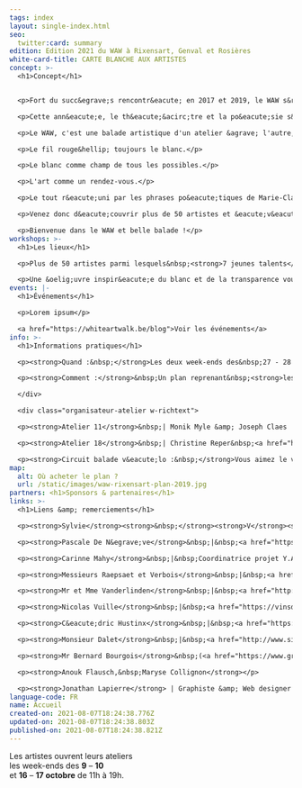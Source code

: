 ```yaml
---
tags: index
layout: single-index.html
seo:
  twitter:card: summary
edition: Edition 2021 du WAW à Rixensart, Genval et Rosières
white-card-title: CARTE BLANCHE AUX ARTISTES
concept: >-
  <h1>Concept</h1>


  <p>Fort du succ&egrave;s rencontr&eacute; en 2017 et 2019, le WAW s&rsquo;enrichit encore et toujours de nouveaux artistes pour sa troisi&egrave;me &eacute;dition.</p>

  <p>Cette ann&eacute;e, le th&eacute;&acirc;tre et la po&eacute;sie s&rsquo;invitent &eacute;galement dans notre parcours qui accueille les &eacute;l&egrave;ves de l&rsquo;Acad&eacute;mie des arts de la parole de Rixensart et met &agrave; l&rsquo;honneur la po&eacute;tesse belge Marie-Claire d'Orbaix (plus d&rsquo;info sur cette partie du parcours dans l&rsquo;onglet &laquo;&eacute;v&eacute;nements&raquo;).</p>

  <p>Le WAW, c'est une balade artistique d'un atelier &agrave; l'autre, d'un univers &agrave; l'autre, d'une vibration &agrave; l'autre.</p>

  <p>Le fil rouge&hellip; toujours le blanc.</p>

  <p>Le blanc comme champ de tous les possibles.</p>

  <p>L'art comme un rendez-vous.</p>

  <p>Le tout r&eacute;uni par les phrases po&eacute;tiques de Marie-Claire d&rsquo;Orbaix.</p>

  <p>Venez donc d&eacute;couvrir plus de 50 artistes et &eacute;v&eacute;nements r&eacute;partis sur 20 lieux de la commune de Rixensart, Genval et Rosi&egrave;res.</p>

  <p>Bienvenue dans le WAW et belle balade !</p>
workshops: >-
  <h1>Les lieux</h1>

  <p>Plus de 50 artistes parmi lesquels&nbsp;<strong>7 jeunes talents</strong>&nbsp;r&eacute;partis sur 22 lieux exposent leurs &oelig;uvres dans les entit&eacute;s de Genval, Rixensart et Rosi&egrave;res</p>

  <p>Une &oelig;uvre inspir&eacute;e du blanc et de la transparence vous y accueillera en guise de pr&eacute;lude &agrave; de multiples d&eacute;couvertes artistiques.</p>
events: |-
  <h1>Événements</h1>

  <p>Lorem ipsum</p>

  <a href="https://whiteartwalk.be/blog">Voir les événements</a>
info: >-
  <h1>Informations pratiques</h1>

  <p><strong>Quand :&nbsp;</strong>Les deux week-ends des&nbsp;27 - 28 avril&nbsp;et&nbsp;4 - 5 mai 2019&nbsp;de 11h &agrave; 19h&nbsp;</p>

  <p><strong>Comment :</strong>&nbsp;Un plan reprenant&nbsp;<strong>les diff&eacute;rents lieux</strong>&nbsp;sera disponible au prix de&nbsp;<strong>3&euro;</strong>&nbsp;dans les 2<strong>&nbsp;lieux</strong>&nbsp;suivants :</p>

  </div>

  <div class="organisateur-atelier w-richtext">

  <p><strong>Atelier 11</strong>&nbsp;| Monik Myle &amp; Joseph Claes |&nbsp;<a href="https://www.google.be/maps/place/Avenue+Gevaert+78,+1332+Rixensart/@50.7201125,4.4982201,17z/data=!3m1!4b1!4m5!3m4!1s0x47c3d72886df438b:0xbf82e9f82683f362!8m2!3d50.7201125!4d4.5004088?hl=fr"><strong>Genval</strong>&nbsp;- Avenue Gevaert 78</a></p>

  <p><strong>Atelier 18</strong>&nbsp;| Christine Reper&nbsp;<a href="https://www.google.be/maps/place/Rue+Jolie+18,+1331+Rixensart/@50.7299617,4.5395864,17z/data=!3m1!4b1!4m5!3m4!1s0x47c3d7a7227d9e47:0xea1ca3177b0c5ab!8m2!3d50.7299617!4d4.5417751?hl=fr"><strong>Rosi&egrave;res</strong>&nbsp;- Rue Jolie 18</a></p>

  <p><strong>Circuit balade v&eacute;lo :&nbsp;</strong>Vous aimez le v&eacute;lo et souhaiteriez relier les lieux d&rsquo;exposition en utilisant les chemins parall&egrave;les, un circuit balade v&eacute;lo est disponible avec le plan des ateliers sur demande.</p>
map:
  alt: Où acheter le plan ?
  url: /static/images/waw-rixensart-plan-2019.jpg
partners: <h1>Sponsors & partenaires</h1>
links: >-
  <h1>Liens &amp; remerciements</h1>

  <p><strong>Sylvie</strong><strong>&nbsp;</strong><strong>V</strong><strong>an</strong><strong>&nbsp;</strong><strong>den</strong><strong>&nbsp;</strong><strong>Eynde-C</strong><strong>a</strong><strong>yphas</strong><strong>&nbsp;</strong>| &Eacute;chevine de la culture &agrave; Rixensart</p>

  <p><strong>Pascale De N&egrave;ve</strong>&nbsp;|&nbsp;<a href="https://www.passeusedemots.net/">Passeuse de mots</a></p>

  <p><strong>Carinne Mahy</strong>&nbsp;|&nbsp;Coordinatrice projet Y.A.P. (Young Artist Project) |&nbsp;Professeur d'arts &agrave; ARix</p>

  <p><strong>Messieurs Raepsaet et Verbois</strong>&nbsp;|&nbsp;<a href="http://users.skynet.be/musee-arc-rixensart/index.html">Tir &agrave; l&rsquo;Arc</a></p>

  <p><strong>Mr et Mme Vanderlinden</strong>&nbsp;|&nbsp;<a href="http://www.parival.be/home3.asp?ClubID=35&amp;LG=FR">Parival</a></p>

  <p><strong>Nicolas Vuille</strong>&nbsp;|&nbsp;<a href="https://vinsdegenval.wordpress.com/">Vins de Genval</a></p>

  <p><strong>C&eacute;dric Hustinx</strong>&nbsp;|&nbsp;<a href="https://labelcypres.wordpress.com/">Cypr&egrave;s Records</a></p>

  <p><strong>Monsieur Dalet</strong>&nbsp;|&nbsp;<a href="http://www.si-rixensart.be/">Syndicat d&rsquo;initiative Rixensart</a></p>

  <p><strong>Mr Bernard Bourgois</strong>&nbsp;(<a href="https://www.gracq.org/rixensart">Gracq</a>)</p>

  <p><strong>Anouk Flausch,&nbsp;Maryse Collignon</strong></p>

  <p><strong>Jonathan Lapierre</strong> | Graphiste &amp; Web designer | <a href="http://www.jonathanlapierre.be">www.jonathanlapierre.be</a>&nbsp;| <a href="https://www.creatsy.be">www.creatsy.be</a></p>
language-code: FR
name: Accueil
created-on: 2021-08-07T18:24:38.776Z
updated-on: 2021-08-07T18:24:38.803Z
published-on: 2021-08-07T18:24:38.821Z
---
```

Les artistes ouvrent leurs ateliers\
les week-ends des **9** – **10**\
et **16** – **17 octobre** de 11h à 19h.